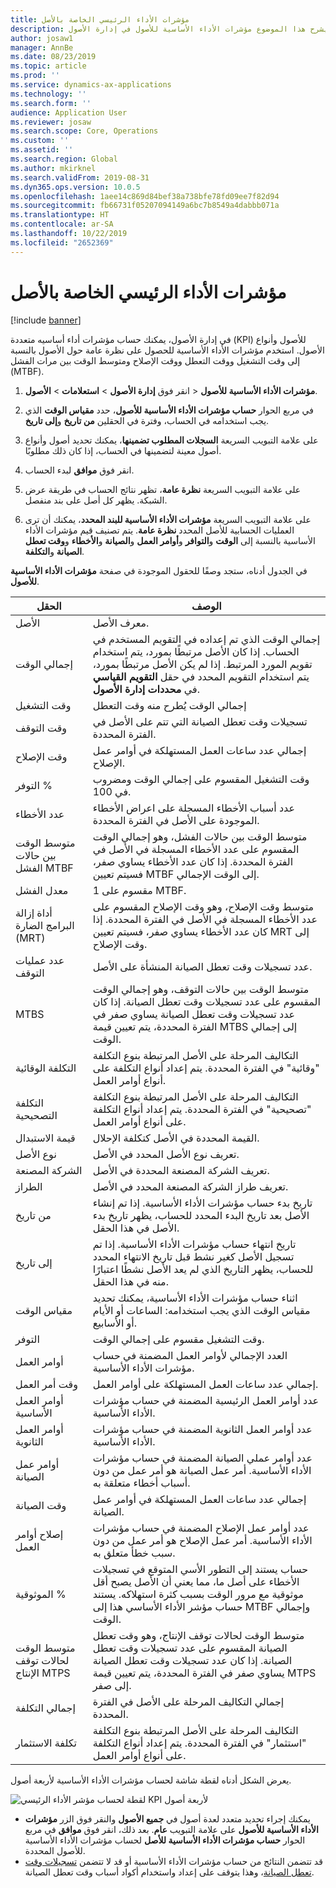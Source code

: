 ```yaml
---
title: ‏‫مؤشرات الأداء الرئيسي‬ الخاصة بالأصل
description: يشرح هذا الموضوع مؤشرات الأداء الأساسية للأصول في إدارة الأصول.
author: josaw1
manager: AnnBe
ms.date: 08/23/2019
ms.topic: article
ms.prod: ''
ms.service: dynamics-ax-applications
ms.technology: ''
ms.search.form: ''
audience: Application User
ms.reviewer: josaw
ms.search.scope: Core, Operations
ms.custom: ''
ms.assetid: ''
ms.search.region: Global
ms.author: mkirknel
ms.search.validFrom: 2019-08-31
ms.dyn365.ops.version: 10.0.5
ms.openlocfilehash: 1aee14c869d84bef38a738bfe78fd09ee7f82d94
ms.sourcegitcommit: fb66731f05207094149a6bc7b8549a4dabbb071a
ms.translationtype: HT
ms.contentlocale: ar-SA
ms.lasthandoff: 10/22/2019
ms.locfileid: "2652369"
---
```

# <a name="asset-kpis"></a>‏‫مؤشرات الأداء الرئيسي‬ الخاصة بالأصل

[!include [banner](../../includes/banner.md)]

 

في إدارة الأصول، يمكنك حساب مؤشرات أداء أساسيه متعددة (KPI) للأصول وأنواع الأصول. استخدم مؤشرات الأداء الأساسية للحصول على نظرة عامة حول الأصول بالنسبة إلى وقت التشغيل ووقت التعطل ووقت الإصلاح ومتوسط الوقت بين مرات الفشل (MTBF).

1. انقر فوق **إدارة الأصول** > **استعلامات** > **الأصول‏‎** > **مؤشرات الأداء الأساسية للأصول**.

2. في مربع الحوار **حساب مؤشرات الأداء الأساسية للأصول**، حدد **مقياس الوقت** الذي يجب استخدامه في الحساب، وفترة في الحقلين **من تاريخ** و**إلى تاريخ**. 

3. على علامة التبويب السريعة **السجلات المطلوب تضمينها**، يمكنك تحديد أصول وأنواع أصول معينة لتضمينها في الحساب، إذا كان ذلك مطلوبًا.

4. انقر فوق **موافق** لبدء الحساب.

5. على علامة التبويب السريعة **نظرة عامة**، تظهر نتائج الحساب في طريقة عرض الشبكة. يظهر كل أصل على بند منفصل.

6. على علامة التبويب السريعة **مؤشرات الأداء الأساسية للبند المحدد**، يمكنك أن ترى العمليات الحسابية للأصل المحدد **نظرة عامة**. يتم تصنيف قيم مؤشرات الأداء الأساسية بالنسبة إلى **الوقت** و**التوافر** و**أوامر العمل** و**الصيانة** و**الأخطاء** و**وقت تعطل الصيانة** و**التكلفة**.

في الجدول أدناه، ستجد وصفًا للحقول الموجودة في صفحة **مؤشرات الأداء الأساسية للأصول**.

| الحقل                   | الوصف                                                                                                                                                                                                                                                                                           |
|-------------------------|-------------------------------------------------------------------------------------------------------------------------------------------------------------------------------------------------------------------------------------------------------------------------------------------------------|
| الأصل                   | معرف الأصل.                                                                                                                                                                                                                                                                                             |
| إجمالي الوقت              | إجمالي الوقت الذي تم إعداده في التقويم المستخدم في الحساب. إذا كان الأصل مرتبطًا بمورد، يتم استخدام تقويم المورد المرتبط. إذا لم يكن الأصل مرتبطًا بمورد، يتم استخدام التقويم المحدد في حقل **التقويم القياسي** في **محددات إدارة الأصول**. |
| وقت التشغيل‬                  | إجمالي الوقت يُطرح منه وقت التعطل                                                                                                                                                                                                                                                                            |
| وقت التوقف                | تسجيلات وقت تعطل الصيانة التي تتم على الأصل في الفترة المحددة.                                                                                                                                                                                                                              |
| وقت الإصلاح             | إجمالي عدد ساعات العمل المستهلكة في أوامر عمل الإصلاح.                                                                                                                                                                                                                                            |
| التوفر %          | وقت التشغيل‬ المقسوم على إجمالي الوقت ومضروب في 100.                                                                                                                                                                                                                                                   |
| عدد الأخطاء        | عدد أسباب الأخطاء المسجلة على اعراض الأخطاء الموجودة على الأصل في الفترة المحددة.                                                                                                                                                                                                             |
| متوسط الوقت بين حالات الفشل MTBF                    | متوسط الوقت بين حالات الفشل، وهو إجمالي الوقت المقسوم على عدد الأخطاء المسجلة في الأصل في الفترة المحددة. إذا كان عدد الأخطاء يساوي صفر، فسيتم تعيين MTBF إلى الوقت الإجمالي.                                                                                                                   |
| معدل الفشل               | 1 مقسوم على MTBF.                                                                                                                                                                                                                                                                                    |
| أداة إزالة البرامج الضارة (MRT)                     | متوسط وقت الإصلاح، وهو وقت الإصلاح المقسوم على عدد الأخطاء المسجلة في الأصل في الفترة المحددة. إذا كان عدد الأخطاء يساوي صفر، فسيتم تعيين MRT إلى وقت الإصلاح.                                                                                                                           |
| عدد عمليات التوقف         | عدد تسجيلات وقت تعطل الصيانة المنشأة على الأصل.                                                                                                                                                                                                                                     |
| MTBS                    | متوسط الوقت بين حالات التوقف، وهو إجمالي الوقت المقسوم على عدد تسجيلات وقت تعطل الصيانة. إذا كان عدد تسجيلات وقت تعطل الصيانة يساوي صفر في الفترة المحددة، يتم تعيين قيمة MTBS إلى إجمالي الوقت.                                                                                      |
| التكلفة الوقائية         | التكاليف المرحلة على الأصل المرتبطة بنوع التكلفة "وقائية" في الفترة المحددة. يتم إعداد أنواع التكلفة على أنواع أوامر العمل.                                                                                                                                                                       |
| التكلفة التصحيحية         | التكاليف المرحلة على الأصل المرتبطة بنوع التكلفة "تصحيحية" في الفترة المحددة. يتم إعداد أنواع التكلفة على أنواع أوامر العمل.                                                                                                                                                                       |
| قيمة الاستبدال       | القيمة المحددة في الأصل كتكلفة الإحلال.                                                                                                                                                                                                                                                  |
| نوع الأصل             | تعريف نوع الأصل المحدد في الأصل.                                                                                                                                                                                                                                             |
| الشركة المصنعة           | تعريف الشركة المصنعة المحددة في الأصل.                                                                                                                                                                                                                                                 |
| الطراز                   | تعريف طراز الشركة المصنعة المحدد في الأصل.                                                                                                                                                                                                                                           |
| من تاريخ               | تاريخ بدء حساب مؤشرات الأداء الأساسية. إذا تم إنشاء الأصل بعد تاريخ البدء المحدد للحساب، يظهر تاريخ بدء الأصل في هذا الحقل.                                                                                                                                  |
| إلى تاريخ                 | تاريخ انتهاء حساب مؤشرات الأداء الأساسية. إذا تم تسجيل الأصل كغير نشط قبل تاريخ الانتهاء المحدد للحساب، يظهر التاريخ الذي لم يعد الأصل نشطًا اعتبارًا منه في هذا الحقل.                                                                                               |
| مقياس الوقت              | اثناء حساب مؤشرات الأداء الأساسية، يمكنك تحديد مقياس الوقت الذي يجب استخدامه: الساعات أو الأيام أو الأسابيع.                                                                                                                                                                                                            |
| التوفر            | وقت التشغيل مقسوم على إجمالي الوقت.                                                                                                                                                                                                                                                                         |
| أوامر العمل             | العدد الإجمالي لأوامر العمل المضمنة في حساب مؤشرات الأداء الأساسية.                                                                                                                                                                                                                                          |
| وقت أمر العمل         | إجمالي عدد ساعات العمل المستهلكة على أوامر العمل.                                                                                                                                                                                                                                               |
| أوامر العمل الأساسية     | عدد أوامر العمل الرئيسية المضمنة في حساب مؤشرات الأداء الأساسية.                                                                                                                                                                                                                                        |
| أوامر العمل الثانوية   | عدد أوامر العمل الثانوية المضمنة في حساب مؤشرات الأداء الأساسية.                                                                                                                                                                                                                                      |
| أوامر عمل الصيانة | عدد أوامر عملي الصيانة المضمنة في حساب مؤشرات الأداء الأساسية. أمر عمل الصيانة هو أمر عمل من دون أسباب أخطاء متعلقة به.                                                                                                                                                             |
| وقت الصيانة        | إجمالي عدد ساعات العمل المستهلكة في أوامر عمل الصيانة.                                                                                                                                                                                                                                       |
| إصلاح أوامر العمل      | عدد أوامر عمل الإصلاح المضمنة في حساب مؤشرات الأداء الأساسية. أمر عمل الإصلاح هو أمر عمل من دون سبب خطأ متعلق به.                                                                                                                                                                        |
| الموثوقية %           | حساب يستند إلى التطور الأسي المتوقع في تسجيلات الأخطاء على أصل ما، مما يعني أن الأصل يصبح أقل موثوقية مع مرور الوقت بسبب كثرة استهلاكه. يستند حساب مؤشر الأداء الأساسي هذا إلى MTBF وإجمالي الوقت.                                                            |
| متوسط الوقت لحالات توقف الإنتاج MTPS                    | متوسط الوقت لحالات توقف الإنتاج، وهو وقت تعطل الصيانة المقسوم على عدد تسجيلات وقت تعطل الصيانة. إذا كان عدد تسجيلات وقت تعطل الصيانة يساوي صفر في الفترة المحددة، يتم تعيين قيمة MTPS إلى صفر.                                                                               |
| إجمالي التكلفة              | إجمالي التكاليف المرحلة على الأصل في الفترة المحددة.                                                                                                                                                                                                                                              |
| تكلفة الاستثمار         | التكاليف المرحلة على الأصل المرتبطة بنوع التكلفة "استثمار" في الفترة المحددة. يتم إعداد أنواع التكلفة على أنواع أوامر العمل.                                                                                                                                                                       |

يعرض الشكل أدناه لقطة شاشة لحساب مؤشرات الأداء الأساسية لأربعة أصول.

![لقطة لحساب مؤشر الأداء الرئيسي KPI لأربعة أصول](media/11-controlling-and-reporting.png)

- يمكنك إجراء تحديد متعدد لعدة أصول في **جميع الأصول** والنقر فوق الزر **مؤشرات الأداء الأساسية للأصول** على علامة التبويب **عام**. بعد ذلك، انقر فوق **موافق** في مربع الحوار **حساب مؤشرات الأداء الأساسية للأصل** لحساب مؤشرات الأداء الأساسية للأصول المحددة.  
- قد تتضمن النتائج من حساب مؤشرات الأداء الأساسية أو قد لا تتضمن [تسجيلات وقت تعطل الصيانة](../work-orders/maintenance-downtime.md)، وهذا يتوقف على إعداد واستخدام أكواد أسباب وقت تعطل الصيانة. 

